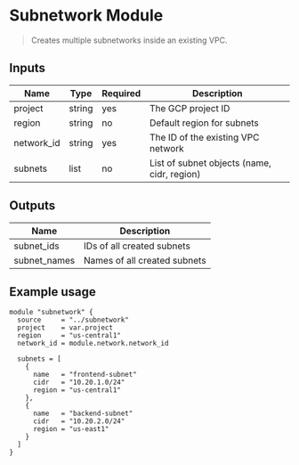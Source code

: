 # Subnetwork Module

> Creates multiple subnetworks inside an existing VPC.

## Inputs

| Name       | Type   | Required | Description                                      |
|------------|--------|----------|--------------------------------------------------|
| project    | string | yes      | The GCP project ID                               |
| region     | string | no       | Default region for subnets                       |
| network_id | string | yes      | The ID of the existing VPC network               |
| subnets    | list   | no       | List of subnet objects (name, cidr, region)      |

## Outputs

| Name         | Description                   |
|--------------|-------------------------------|
| subnet_ids   | IDs of all created subnets    |
| subnet_names | Names of all created subnets  |

## Example usage

```hcl
module "subnetwork" {
  source     = "../subnetwork"
  project    = var.project
  region     = "us-central1"
  network_id = module.network.network_id

  subnets = [
    {
      name   = "frontend-subnet"
      cidr   = "10.20.1.0/24"
      region = "us-central1"
    },
    {
      name   = "backend-subnet"
      cidr   = "10.20.2.0/24"
      region = "us-east1"
    }
  ]
}
